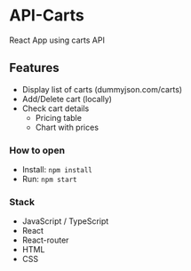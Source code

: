 # API-Carts

React App using carts API

## Features

- Display list of carts (dummyjson.com/carts)
- Add/Delete cart (locally)
- Check cart details
  - Pricing table
  - Chart with prices

### How to open

- Install: `npm install`
- Run: `npm start`

### Stack

- JavaScript / TypeScript
- React
- React-router
- HTML
- CSS
